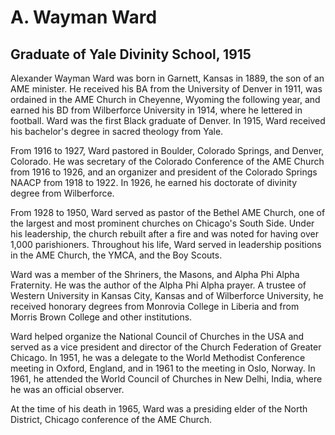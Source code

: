 # A. Wayman Ward
## Graduate of Yale Divinity School, 1915
Alexander Wayman Ward was born in Garnett, Kansas in 1889, the son of an AME minister. He received his BA from the University of Denver in 1911, was ordained in the AME Church in Cheyenne, Wyoming the following year, and earned his BD from Wilberforce University in 1914, where he lettered in football. Ward was the first Black graduate of Denver. In 1915, Ward received his bachelor's degree in sacred theology from Yale.

From 1916 to 1927, Ward pastored in Boulder, Colorado Springs, and Denver, Colorado. He was secretary of the Colorado Conference of the AME Church from 1916 to 1926, and an organizer and president of the Colorado Springs NAACP from 1918 to 1922. In 1926, he earned his doctorate of divinity degree from Wilberforce.

From 1928 to 1950, Ward served as pastor of the Bethel AME Church, one of the largest and most prominent churches on Chicago's South Side. Under his leadership, the church rebuilt after a fire and was noted for having over 1,000 parishioners. Throughout his life, Ward served in leadership positions in the AME Church, the YMCA, and the Boy Scouts. 

Ward was a member of the Shriners, the Masons, and Alpha Phi Alpha Fraternity. He was the author of the Alpha Phi Alpha prayer. A trustee of Western University in Kansas City, Kansas and of Wilberforce University, he received honorary degrees from Monrovia College in Liberia and from Morris Brown College and other institutions.

Ward helped organize the National Council of Churches in the USA and served as a vice president and director of the Church Federation of Greater Chicago. In 1951, he was a delegate to the World Methodist Conference meeting in Oxford, England, and in 1961 to the meeting in Oslo, Norway. In 1961, he attended the World Council of Churches in New Delhi, India, where he was an official observer.

At the time of his death in 1965, Ward was a presiding elder of the North District, Chicago conference of the AME Church.
